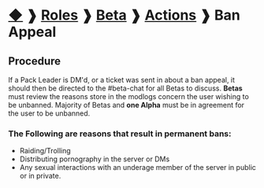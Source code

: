 # [◆](/) ❱ [Roles](/Roles) ❱ [Beta](/Roles/Beta) ❱ [Actions](/Roles/Beta/Actions) ❱ Ban Appeal

## Procedure

If a Pack Leader is DM'd, or a ticket was sent in about a ban appeal, it should then be directed to the #beta-chat for all Betas to discuss. **Betas** must review the reasons store in the modlogs concern the user wishing to be unbanned. Majority of Betas and **one Alpha** must be in agreement for the user to be unbanned.

### The Following are reasons that result in permanent bans:

- Raiding/Trolling
- Distributing pornography in the server or DMs
- Any sexual interactions with an underage member of the server in public or in private.

<!-- TAGS --> <!-- Ban Appeal Beta Betas -->
